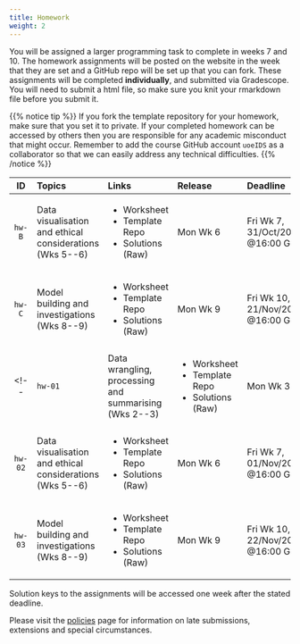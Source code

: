 ```yaml
---
title: Homework
weight: 2
---
```


<!-- You will be assigned a larger programming task to complete in weeks 4, 7 and 10.  -->
You will be assigned a larger programming task to complete in weeks 7 and 10. 
The homework assignments will be posted on the website in the week that they are set and a GitHub repo will be set up that you can fork. These assignments will be completed __individually__, and submitted via Gradescope. You will need to submit a html file, so make sure you knit your rmarkdown file before you submit it. 

{{% notice tip %}}
If you fork the template repository for your homework, make sure that you set it to private. If your completed homework can be accessed by others then you are responsible for any academic misconduct that might occur. Remember to add the course GitHub account `uoeIDS` as a collaborator so that we can easily address any technical difficulties.
{{% /notice %}}


<!--
{{% notice tip %}}
Do the (optional) R tutorials which will introduce you to the datasets and topics covered in the homework assignments.
{{% /notice %}}
-->


| ID | Topics | Links | Release | Deadline |
|:--:|:-------|:------|:--------|:---------|
|`hw-B`| Data visualisation and ethical considerations (Wks 5--6) | <ul><li><a id="HW2I">Worksheet</a></li><li><a id="HW2R">Template Repo</a></li><li><a id="HW2K">Solutions</a> (<a id="HW2Kraw">Raw</a>)</li></ul> | Mon Wk 6 | Fri Wk 7, 31/Oct/2025 @16:00 GMT |
|`hw-C`| Model building and investigations (Wks 8--9) | <ul><li><a id="HW3I">Worksheet</a></li><li><a id="HW3R">Template Repo</a></li><li><a id="HW3K">Solutions</a> (<a id="HW3Kraw">Raw</a>)</li></ul> | Mon Wk 9 | Fri Wk 10, 21/Nov/2025 @16:00 GMT |
<!-- |`hw-01`| Data wrangling, processing and summarising (Wks 2--3) | <ul><li><a id="HW1I">Worksheet</a></li><li><a id="HW1R">Template Repo</a></li><li><a id="HW1K">Solutions</a> (<a id="HW1Kraw">Raw</a>)</li></ul> | Mon Wk 3 | Fri Wk 4, 11/Oct/2024 @16:00 BST |
|`hw-02`| Data visualisation and ethical considerations (Wks 5--6) | <ul><li><a id="HW2I">Worksheet</a></li><li><a id="HW2R">Template Repo</a></li><li><a id="HW2K">Solutions</a> (<a id="HW2Kraw">Raw</a>)</li></ul> | Mon Wk 6 | Fri Wk 7, 01/Nov/2024 @16:00 GMT |
|`hw-03`| Model building and investigations (Wks 8--9) | <ul><li><a id="HW3I">Worksheet</a></li><li><a id="HW3R">Template Repo</a></li><li><a id="HW3K">Solutions</a> (<a id="HW3Kraw">Raw</a>)</li></ul> | Mon Wk 9 | Fri Wk 10, 22/Nov/2024 @16:00 GMT | -->

Solution keys to the assignments will be accessed one week after the stated deadline.

Please visit the [policies](https://uoe-ids.netlify.app/policies/#late-work-extensions-and-special-circumstances) page for information on late submissions, extensions and special circumstances.